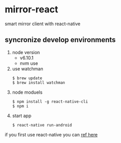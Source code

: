 # mirror-react
smart mirror client with react-native

## syncronize develop environments

1. node version
    - v6.10.1
    - nvm use
2. use watchman
    ```
    $ brew update
    $ brew install watchman
    ```
3. node moduels
   ```
   $ npm install -g react-native-cli
   $ npm i
   ```
4. start app
    ```
    $ react-native run-android
    ```

if you first use react-native you can [ref here](https://facebook.github.io/react-native/docs/getting-started.html)
